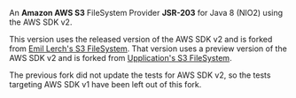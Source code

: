 An **Amazon AWS S3** FileSystem Provider **JSR-203** for Java 8 (NIO2) using the AWS SDK v2.

This version uses the released version of the AWS SDK v2 and is forked from
[Emil Lerch's S3 FileSystem](https://github.com/elerch/Amazon-S3-FileSystem-NIO2/tree/e8283b5).
That version uses a preview version of the AWS SDK v2 and is forked from
[Upplication's S3 FileSystem](https://github.com/upplication/Amazon-S3-FileSystem-NIO2).

The previous fork did not update the tests for AWS SDK v2, so the tests targeting AWS SDK v1 have been left out of this
fork.

